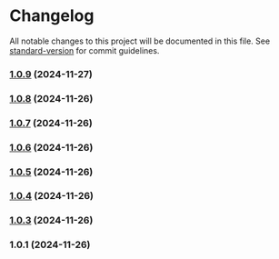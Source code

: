 # Changelog

All notable changes to this project will be documented in this file. See [standard-version](https://github.com/conventional-changelog/standard-version) for commit guidelines.

### [1.0.9](https://github.com/rayanepimentel/projeto-ci-cd/compare/v1.0.8...v1.0.9) (2024-11-27)

### [1.0.8](https://github.com/rayanepimentel/projeto-ci-cd/compare/v1.0.7...v1.0.8) (2024-11-26)

### [1.0.7](https://github.com/rayanepimentel/projeto-ci-cd/compare/v1.0.6...v1.0.7) (2024-11-26)

### [1.0.6](https://github.com/rayanepimentel/projeto-ci-cd/compare/v1.0.5...v1.0.6) (2024-11-26)

### [1.0.5](https://github.com/rayanepimentel/projeto-ci-cd/compare/v1.0.4...v1.0.5) (2024-11-26)

### [1.0.4](https://github.com/rayanepimentel/projeto-ci-cd/compare/v1.0.3...v1.0.4) (2024-11-26)

### [1.0.3](https://github.com/rayanepimentel/projeto-ci-cd/compare/v1.0.1...v1.0.3) (2024-11-26)

### 1.0.1 (2024-11-26)
